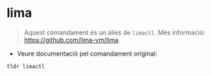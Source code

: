 # lima

> Aquest comandament és un àlies de `limactl`.
> Més informació: <https://github.com/lima-vm/lima>.

- Veure documentació pel comandament original:

`tldr limactl`
